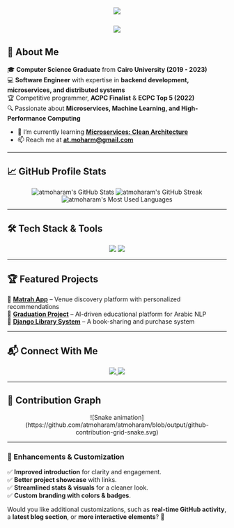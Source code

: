 <h1 align="center">
    <img src="https://readme-typing-svg.herokuapp.com/?font=Inter&size=48&center=true&vCenter=true&width=500&height=70&color=4493F8&duration=4000&lines=Hi+There!+👋;+I'm+Ahmed+Tarek!;" />
</h1>

<p align="center">
  <img src="https://media2.giphy.com/media/v1.Y2lkPTc5MGI3NjExNGZ5ZDBrcnpqeHpkcnhrOTI4bDQ2c2g4ZDBqdTVtcXlqZ3djc3JoNiZlcD12MV9pbnRlcm5hbF9naWZfYnlfaWQmY3Q9Zw/RbDKaczqWovIugyJmW/giphy.gif" width="500">
</p>

## 🚀 About Me
🎓 **Computer Science Graduate** from **Cairo University (2019 - 2023)**  
💻 **Software Engineer** with expertise in **backend development, microservices, and distributed systems**  
🏆 Competitive programmer, **ACPC Finalist** & **ECPC Top 5 (2022)**  
🔍 Passionate about **Microservices, Machine Learning, and High-Performance Computing**  

- 🌱 I’m currently learning **[Microservices: Clean Architecture](https://www.udemy.com/course/microservices-clean-architecture-ddd-saga-outbox-kafka-kubernetes)**
- 📫 Reach me at **at.moharm@gmail.com**

---

## 📈 GitHub Profile Stats
<div align="center">
  <img width=390 src="https://github-readme-stats.vercel.app/api?username=atmoharam&theme=transparent&count_private=true&show_icons=true&rank_icon=github&locale=en" alt="atmoharam's GitHub Stats" />
  <img width=390 src="https://github-readme-streak-stats.herokuapp.com/?user=atmoharam&theme=transparent&count_private=true&border_radius=10&locale=en" alt="atmoharam's GitHub Streak" />
  <img width=325 src="https://github-readme-stats.vercel.app/api/top-langs?username=atmoharam&theme=transparent&layout=donut&hide=css&langs_count=8&border_radius=10&show_icons=true&locale=en" alt="atmoharam's Most Used Languages" />
</div>

---

## 🛠️ Tech Stack & Tools

<p align="center">
  <img src="https://skillicons.dev/icons?i=java,spring,ts,nodejs,angular,mongodb,postgres,django,dotnet" />
  <img src="https://skillicons.dev/icons?i=html,css,sass,js,figma,docker,postman,kubernetes" />
</p>

---

## 🏆 Featured Projects  
🔹 **[Matrah App](https://github.com/atmoharam/Matrah-App)** – Venue discovery platform with personalized recommendations  
🔹 **[Graduation Project](https://github.com/atmoharam/Graduation-project)** – AI-driven educational platform for Arabic NLP  
🔹 **[Django Library System](https://github.com/atmoharam/Django-Library-System)** – A book-sharing and purchase system  

---

## 📬 Connect With Me  
<div align="center">
  <a href="mailto:at.moharm@gmail.com">
    <img src="https://img.shields.io/badge/Gmail-333333?style=for-the-badge&logo=gmail&logoColor=red" />
  </a>
  <a href="https://www.linkedin.com/in/ahmedmoharm/" target="_blank">
    <img src="https://img.shields.io/badge/LinkedIn-0077B5?style=for-the-badge&logo=linkedin&logoColor=white" />
  </a>
</div>

---

## 🐍 Contribution Graph  
<div align=center>
  ![Snake animation](https://github.com/atmoharam/atmoharam/blob/output/github-contribution-grid-snake.svg)
</div>

---

### **🔧 Enhancements & Customization**
✅ **Improved introduction** for clarity and engagement.  
✅ **Better project showcase** with links.  
✅ **Streamlined stats & visuals** for a cleaner look.  
✅ **Custom branding with colors & badges**.  

Would you like additional customizations, such as **real-time GitHub activity**, a **latest blog section**, or **more interactive elements**? 🚀
